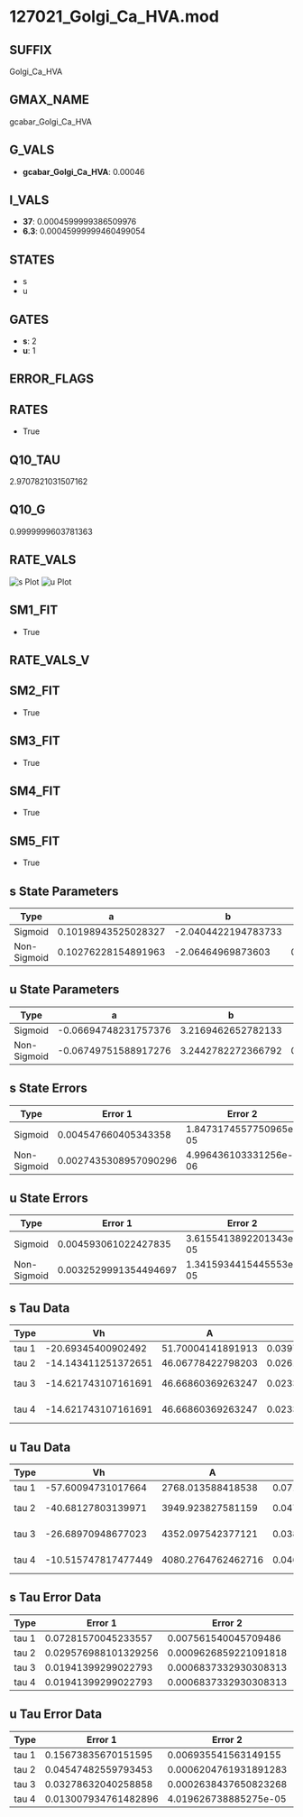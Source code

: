 # 127021_Golgi_Ca_HVA.mod

## SUFFIX

Golgi_Ca_HVA

## GMAX_NAME

gcabar_Golgi_Ca_HVA

## G_VALS

- **gcabar_Golgi_Ca_HVA**: 0.00046

## I_VALS

- **37**: 0.0004599999386509976
- **6.3**: 0.00045999999460499054

## STATES

- s
- u

## GATES

- **s**: 2
- **u**: 1

## ERROR_FLAGS


## RATES

- True

## Q10_TAU

2.9707821031507162

## Q10_G

0.9999999603781363

## RATE_VALS

![s Plot](/Users/pbozelos/Dropbox/icg-Chai-Panos/supermodels/output_markdown_files/Ca/127021_Golgi_Ca_HVA.mod/images/s.png)
![u Plot](/Users/pbozelos/Dropbox/icg-Chai-Panos/supermodels/output_markdown_files/Ca/127021_Golgi_Ca_HVA.mod/images/u.png)

## SM1_FIT

- True

## RATE_VALS_V

## SM2_FIT

- True

## SM3_FIT

- True

## SM4_FIT

- True

## SM5_FIT

- True

## s State Parameters

| Type | a | b | c | d |
| --- | --- | --- | --- | --- |
| Sigmoid | 0.10198943525028327 | -2.0404422194783733 |
| Non-Sigmoid | 0.10276228154891963 | -2.06464969873603 | 0.9959275339595307 | 0.0004908563677509933 |

## u State Parameters

| Type | a | b | c | d |
| --- | --- | --- | --- | --- |
| Sigmoid | -0.06694748231757376 | 3.2169462652782133 |
| Non-Sigmoid | -0.06749751588917276 | 3.2442782272366792 | 0.9955585642982488 | 0.0023213142502666487 |

## s State Errors

| Type | Error 1 | Error 2 | Error 3 |
| --- | --- | --- | --- |
| Sigmoid | 0.004547660405343358 | 1.8473174557750965e-05 | 0.0031231700618513476 |
| Non-Sigmoid | 0.0027435308957090296 | 4.996436103331256e-06 | 0.0018841586208097065 |

## u State Errors

| Type | Error 1 | Error 2 | Error 3 |
| --- | --- | --- | --- |
| Sigmoid | 0.004593061022427835 | 3.6155413892201343e-05 | 0.0031630046866250486 |
| Non-Sigmoid | 0.0032529991354494697 | 1.3415934415445553e-05 | 0.00224017304816367 |

## s Tau Data

| Type | Vh | A | b1 | b2 | c1 | c2 | d1 | d2 | e1 | e2 |
| --- | --- | --- | --- | --- | --- | --- | --- | --- | --- | --- |
| tau 1 | -20.69345400902492 | 51.70004141891913 | 0.039734926564670654 | 0.060808962773448265 |
| tau 2 | -14.143411251372651 | 46.06778422798203 | 0.026150615424674364 | -0.00012023108230511087 | 0.08231629750234368 | -0.0005014954358212807 |
| tau 3 | -14.621743107161691 | 46.66860369263247 | 0.023352036225990955 | -0.0002623385308583755 | -1.4340861495131927e-06 | 0.07531218543986228 | -0.0001458356272090022 | -3.7263060742599913e-06 |
| tau 4 | -14.621743107161691 | 46.66860369263247 | 0.023352036225990955 | -0.0002623385308583755 | -1.4340861495131927e-06 | 0.0 | 0.07531218543986228 | -0.0001458356272090022 | -3.7263060742599913e-06 | 0.0 |

## u Tau Data

| Type | Vh | A | b1 | b2 | c1 | c2 | d1 | d2 | e1 | e2 |
| --- | --- | --- | --- | --- | --- | --- | --- | --- | --- | --- |
| tau 1 | -57.60094731017664 | 2768.013588418538 | 0.07119872301941327 | 0.0062173856754212595 |
| tau 2 | -40.68127803139971 | 3949.923827581159 | 0.04795713923154453 | -3.384177431767609e-05 | 0.02046448766454346 | -9.358538735787451e-05 |
| tau 3 | -26.68970948677023 | 4352.097542377121 | 0.038164771249092254 | 0.0002169057411565962 | 4.467780688827858e-06 | 0.035552737131440026 | -0.00034705390733784385 | 1.0952904194536761e-06 |
| tau 4 | -10.515747817477449 | 4080.2764762462716 | 0.046321193483801926 | 0.0014345345606547372 | 2.6629125784515428e-05 | 1.3630250425904933e-07 | 0.05965108520105332 | -0.0011583149953214595 | 9.652684876806968e-06 | -2.928336029030056e-08 |

## s Tau Error Data

| Type | Error 1 | Error 2 | Error 3 |
| --- | --- | --- | --- |
| tau 1 | 0.07281570045233557 | 0.007561540045709486 | 0.03763571457022327 |
| tau 2 | 0.029576988101329256 | 0.0009626859221091818 | 0.015287239909985833 |
| tau 3 | 0.01941399299022793 | 0.0006837332930308313 | 0.010034367510161029 |
| tau 4 | 0.01941399299022793 | 0.0006837332930308313 | 0.010034367510161029 |

## u Tau Error Data

| Type | Error 1 | Error 2 | Error 3 |
| --- | --- | --- | --- |
| tau 1 | 0.15673835670151595 | 0.006935541563149155 | 0.05028493909042968 |
| tau 2 | 0.04547482559793453 | 0.0006204761931891283 | 0.014589274019854093 |
| tau 3 | 0.03278632040258858 | 0.0002638437650823268 | 0.010518536490612148 |
| tau 4 | 0.013007934761482896 | 4.019626738885275e-05 | 0.004173217206934797 |


